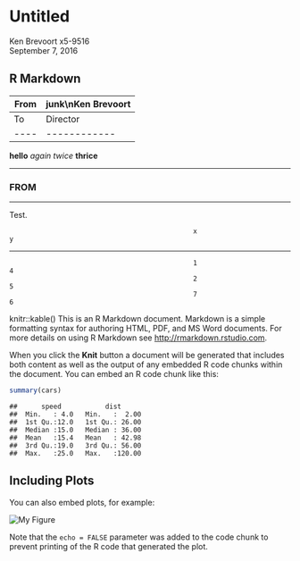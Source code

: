 # Untitled
Ken Brevoort
x5-9516  
September 7, 2016  



## R Markdown

|From| junk\nKen Brevoort|
|----| ------------------|
|To  |  Director   |
|----| ------------|

__hello__
_again_
*twice*
**thrice**


***

### FROM

***

Test.


                                                  x                                                    y
---------------------------------------------------  ---------------------------------------------------
                                                  1                                                    4
                                                  2                                                    5
                                                  7                                                    6

knitr::kable()
This is an R Markdown document. Markdown is a simple formatting syntax for authoring HTML, PDF, and MS Word documents. For more details on using R Markdown see <http://rmarkdown.rstudio.com>.

When you click the **Knit** button a document will be generated that includes both content as well as the output of any embedded R code chunks within the document. You can embed an R code chunk like this:


```r
summary(cars)
```

```
##      speed           dist       
##  Min.   : 4.0   Min.   :  2.00  
##  1st Qu.:12.0   1st Qu.: 26.00  
##  Median :15.0   Median : 36.00  
##  Mean   :15.4   Mean   : 42.98  
##  3rd Qu.:19.0   3rd Qu.: 56.00  
##  Max.   :25.0   Max.   :120.00
```

## Including Plots

You can also embed plots, for example:

![My Figure](test_files/figure-docx/pressure-1.png)

Note that the `echo = FALSE` parameter was added to the code chunk to prevent printing of the R code that generated the plot.
